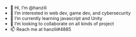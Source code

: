 - 👋 Hi, I’m @hanzili
- 👀 I’m interested in web dev, game dev, and cybersecurity
- 🌱 I’m currently learning javascript and Unity
- 💞️ I’m looking to collaborate on all kinds of project
- 📫 Reach me at hanzili#4885 

<!---
hanzili/hanzili is a ✨ special ✨ repository because its `README.md` (this file) appears on your GitHub profile.
You can click the Preview link to take a look at your changes.
--->
